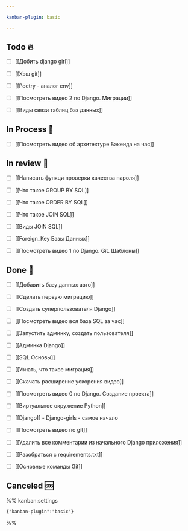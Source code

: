 ```yaml
---

kanban-plugin: basic

---
```


## Todo 🔥

- [ ] [[Добить django girl]]
- [ ] [[Хэш git]]
- [ ] [[Poetry - аналог env]]
- [ ] [[Посмотреть видео 2 по Django. Миграции]]
- [ ] [[Виды связи таблиц баз данных]]


## In Process 🍉

- [ ] [[Посмотреть видео об архитектуре Бэкенда на час]]


## In review 🥇

- [ ] [[Написать функци проверки качества пароля]]
- [ ] [[Что такое GROUP BY SQL]]
- [ ] [[Что такое ORDER BY SQL]]
- [ ] [[Что такое JOIN SQL]]
- [ ] [[Виды JOIN SQL]]
- [ ] [[Foreign_Key Базы Данных]]
- [ ] [[Посмотреть видео 1 по Django. Git. Шаблоны]]


## Done 🤽

- [ ] [[Добавить базу данных авто]]
- [ ] [[Сделать первую миграцию]]
- [ ] [[Создать суперпользователя Django]]
- [ ] [[Посмотреть видео вся база SQL за час]]
- [ ] [[Запустить админку, создать пользователя]]
- [ ] [[Админка Django]]
- [ ] [[SQL Основы]]
- [ ] [[Узнать, что такое миграция]]
- [ ] [[Скачать расширение ускорения видео]]
- [ ] [[Посмотреть видео 0 по Django. Создание проекта]]
- [ ] [[Виртуальное окружение Python]]
- [ ] [[Django]] - Django-girls - самое начало
- [ ] [[Посмотреть видео по git]]
- [ ] [[Удалить все комментарии из начального Django приложения]]
- [ ] [[Разобраться с requirements.txt]]
- [ ] [[Основные команды Git]]


## Canceled 🆘





%% kanban:settings
```
{"kanban-plugin":"basic"}
```
%%